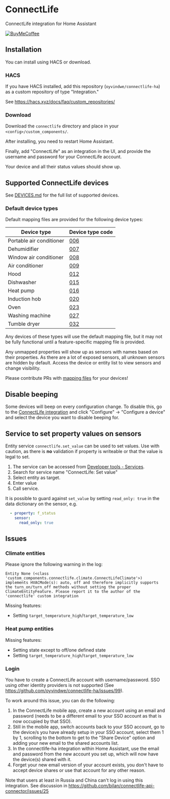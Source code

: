 # ConnectLife

ConnectLife integration for Home Assistant

[![BuyMeCoffee](https://www.buymeacoffee.com/assets/img/custom_images/orange_img.png)](https://www.buymeacoffee.com/oyvindwev)

## Installation

You can install using HACS or download.

### HACS
If you have HACS installed, add this repository (`oyvindwe/connectlife-ha`) as a custom repository of type "Integration."

See https://hacs.xyz/docs/faq/custom_repositories/ 

### Download

Download the `connectlife` directory and place in your `<config>/custom_components/`.

After installing, you need to restart Home Assistant.

Finally, add "ConnectLife" as an integration in the UI, and provide the username and password for your ConnectLife account.

Your device and all their status values should show up.

## Supported ConnectLife devices

See [DEVICES.md](DEVICES.md) for the full list of supported devices.

### Default device types

Default mapping files are provided for the following device types:

| Device type              | Device type code                                                |
|--------------------------|-----------------------------------------------------------------|
| Portable air conditioner | [006](custom_components/connectlife/data_dictionaries/006.yaml) |
| Dehumidifier             | [007](custom_components/connectlife/data_dictionaries/007.yaml) |
| Window air conditioner   | [008](custom_components/connectlife/data_dictionaries/008.yaml) |
| Air conditioner          | [009](custom_components/connectlife/data_dictionaries/009.yaml) |
| Hood                     | [012](custom_components/connectlife/data_dictionaries/012.yaml) |
| Dishwasher               | [015](custom_components/connectlife/data_dictionaries/015.yaml) |
| Heat pump                | [016](custom_components/connectlife/data_dictionaries/016.yaml) |
| Induction hob            | [020](custom_components/connectlife/data_dictionaries/020.yaml) |
| Oven                     | [023](custom_components/connectlife/data_dictionaries/023.yaml) |
| Washing machine          | [027](custom_components/connectlife/data_dictionaries/023.yaml) |
| Tumble dryer             | [032](custom_components/connectlife/data_dictionaries/023.yaml)  |

Any devices of these types will use the default mapping file, but it may not be fully functional until a
feature-specific mapping file is provided.

Any unmapped properties will show up as sensors with names based on their properties. As there are a lot of exposed
sensors, all unknown sensors are hidden by default. Access the device or entity list to view sensors and change
visibility.

Please contribute PRs with [mapping files](custom_components/connectlife/data_dictionaries) for your devices!

## Disable beeping

Some devices will beep on every configuration change. To disable this, go to the
[ConnectLife integration](https://my.home-assistant.io/redirect/integration/?domain=connectlife)
and click "Configure" → "Configure a device" and select the device you want to disable beeping for. 

## Service to set property values on sensors

Entity service `connectlife.set_value` can be used to set values. Use with caution, as there is **no** validation
if property is writeable or that the value is legal to set.

1. The service can be accessed from [Developer tools - Services](https://my.home-assistant.io/redirect/developer_services/).
2. Search for service name "ConnectLife: Set value"
3. Select entity as target.
4. Enter value
5. Call service.

It is possible to guard against `set_value` by setting `read_only: true` in the data dictionary on the sensor, e.g.
```yaml
  - property: f_status 
    sensor:
      read_only: true
```

## Issues

### Climate entities

Please ignore the following warning in the log:
```
Entity None (<class 'custom_components.connectlife.climate.ConnectLifeClimate'>) implements HVACMode(s): auto, off and therefore implicitly supports the turn_on/turn_off methods without setting the proper ClimateEntityFeature. Please report it to the author of the 'connectlife' custom integration
```

Missing features:
- Setting `target_temperature_high`/`target_temperature_low`

### Heat pump entities
 
Missing features:
- Setting state except to off/one defined state
- Setting `target_temperature_high`/`target_temperature_low`

### Login

You have to create a ConnectLife account with username/password. SSO using other identity providers is not supported (See https://github.com/oyvindwe/connectlife-ha/issues/99).

To work around this issue, you can do the following:
1. In the ConnectLife mobile app, create a new account using an email and password (needs to be a different email to your SSO account as that is now occupied by that SSO).
2. Still in the mobile app, switch accounts back to your SSO account, go to the device/s you have already setup in your SSO account, select them 1 by 1, scrolling to the bottom to get to the "Share Device" option and adding your new email to the shared accounts list.
3. In the connectlife-ha integration within Home Assistant, use the email and password from the new account you set up, which will now have the device(s) shared with it.
4. Forget your new email version of your account exists, you don't have to accept device shares or use that account for any other reason.

Note that users at least in Russia and China can't log in using this integration. See discussion in
https://github.com/bilan/connectlife-api-connector/issues/25
